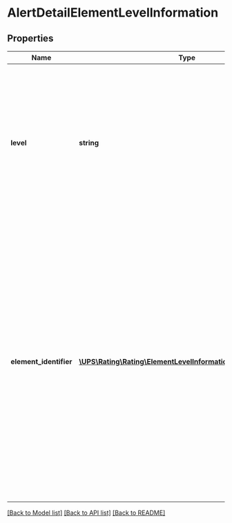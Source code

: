# AlertDetailElementLevelInformation

## Properties
Name | Type | Description | Notes
------------ | ------------- | ------------- | -------------
**level** | **string** | Define type of element in request. Possible values are - - &#x27;H&#x27; for the header details level, - &#x27;S&#x27; for the shipment level, - &#x27;P&#x27; for the package level, - &#x27;C&#x27; for the commodity level. | 
**element_identifier** | [**\UPS\Rating\Rating\ElementLevelInformationElementIdentifier[]**](ElementLevelInformationElementIdentifier.md) | Contains more information about the type of element. Returned if Level is &#x27;P&#x27; or &#x27;C&#x27;.  **NOTE:** For versions &gt;&#x3D; v2403, this element will always be returned as an array. For requests using versions &lt; v2403, this element will be returned as an array if there is more than one object and a single object if there is only 1. | [optional] 

[[Back to Model list]](../../README.md#documentation-for-models) [[Back to API list]](../../README.md#documentation-for-api-endpoints) [[Back to README]](../../README.md)

